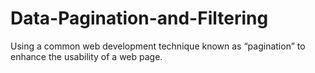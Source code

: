 # Data-Pagination-and-Filtering
 Using a common web development technique known as “pagination” to enhance the usability of a web page.
